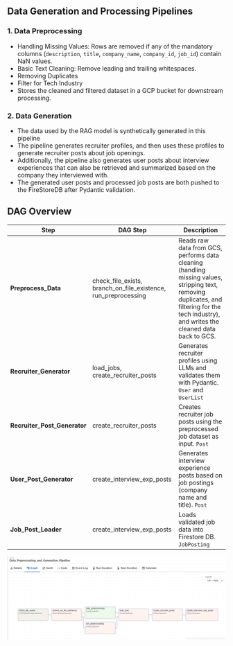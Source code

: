 ## Data Generation and Processing Pipelines

### 1. Data Preprocessing

- Handling Missing Values: Rows are removed if any of the mandatory columns (`description`, `title`, `company_name`, `company_id`, `job_id`) contain NaN values.
- Basic Text Cleaning: Remove leading and trailing whitespaces.
- Removing Duplicates
- Filter for Tech Industry
- Stores the cleaned and filtered dataset in a GCP bucket for downstream processing.

### 2. Data Generation

- The data used by the RAG model is synthetically generated in this pipeline
- The pipeline generates recruiter profiles, and then uses these profiles to generate recruiter posts about job openings.
- Additionally, the pipeline also generates user posts about interview experiences that can also be retrieved and summarized based on the company they interviewed with.
- The generated user posts and processed job posts are both pushed to the FireStoreDB after Pydantic validation.

## DAG Overview
| Step                           | DAG Step | Description                                                                                             |
| ----------------------------------- | -------- |--------------------------------------------------------------------------------------------------- |
| **Preprocess_Data**              | check_file_exists, branch_on_file_existence, run_preprocessing | Reads raw data from GCS, performs data cleaning (handling missing values, stripping text, removing duplicates, and filtering for the tech industry), and writes the cleaned data back to GCS.  |
| **Recruiter_Generator**      | load_jobs, create_recruiter_posts | Generates recruiter profiles using LLMs and validates them with Pydantic. `User` and `UserList` |
| **Recruiter_Post_Generator** | create_recruiter_posts | Creates recruiter job posts using the preprocessed job dataset as input. `Post`                 |
| **User_Post_Generator**      | create_interview_exp_posts | Generates interview experience posts based on job postings (company name and title).  `Post`    |
| **Job_Post_Loader**          | create_interview_exp_posts | Loads validated job data into Firestore DB. `JobPosting`                                        |

![Data Generation and Processing Pipeline](/images/DAG_generation.png)
